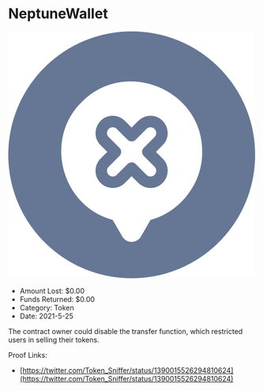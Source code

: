 # NeptuneWallet
![NeptuneWallet](/rektimages/NeptuneWallet.png)
- Amount Lost: $0.00
- Funds Returned: $0.00
- Category: Token
- Date: 2021-5-25

The contract owner could disable the transfer function, which restricted users in selling their tokens.


Proof Links:
- [https://twitter.com/Token_Sniffer/status/1390015526294810624](https://twitter.com/Token_Sniffer/status/1390015526294810624)



